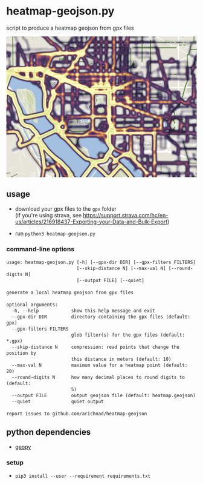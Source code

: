 
# heatmap-geojson.py

script to produce a heatmap geojson from gpx files

![screenshot.png](screenshot.png)

## usage

* download your gpx files to the `gpx` folder  
(if you're using strava, see https://support.strava.com/hc/en-us/articles/216918437-Exporting-your-Data-and-Bulk-Export)

* run `python3 heatmap-geojson.py`

### command-line options
```
usage: heatmap-geojson.py [-h] [--gpx-dir DIR] [--gpx-filters FILTERS]
                          [--skip-distance N] [--max-val N] [--round-digits N]
                          [--output FILE] [--quiet]

generate a local heatmap geojson from gpx files

optional arguments:
  -h, --help            show this help message and exit
  --gpx-dir DIR         directory containing the gpx files (default: gpx)
  --gpx-filters FILTERS
                        glob filter(s) for the gpx files (default: *.gpx)
  --skip-distance N     compression: read points that change the position by
                        this distance in meters (default: 10)
  --max-val N           maximum value for a heatmap point (default: 20)
  --round-digits N      how many decimal places to round digits to (default:
                        5)
  --output FILE         output geojson file (default: heatmap.geojson)
  --quiet               quiet output

report issues to github.com/arichnad/heatmap-geojson
```

## python dependencies
* [geopy](https://pypi.org/project/geopy/)

### setup

* `pip3 install --user --requirement requirements.txt`

